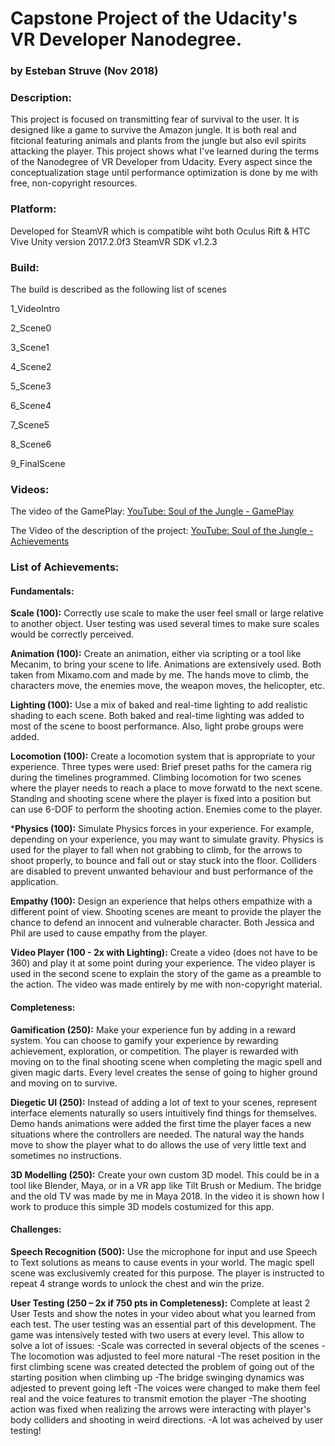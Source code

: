 # Capstone Project of the Udacity's VR Developer Nanodegree.
### by Esteban Struve (Nov 2018)

### Description:
This project is focused on transmitting fear of survival to the user. It is designed like a game to survive the Amazon jungle. It is both real and fitcional featuring animals and plants
from the jungle but also evil spirits attacking the player. This project shows what I've learned during the terms of the Nanodegree of VR Developer from Udacity. Every aspect since the 
conceptualization stage until performance optimization is done by me with free, non-copyright resources.

### Platform: 
Developed for SteamVR which is compatible wiht both Oculus Rift & HTC Vive
Unity version 2017.2.0f3
SteamVR SDK v1.2.3

### Build: 
The build is described as the following list of scenes

1_VideoIntro

2_Scene0

3_Scene1

4_Scene2

5_Scene3

6_Scene4

7_Scene5

8_Scene6

9_FinalScene


### Videos: 

The video of the GamePlay:
[YouTube: Soul of the Jungle - GamePlay](https://youtu.be/9BYCLTteVAM)

The Video of the description of the project:
[YouTube: Soul of the Jungle - Achievements](https://youtu.be/dUVt2ze7s6c)

### List of Achievements:
#### Fundamentals:
**Scale (100):** Correctly use scale to make the user feel small or large relative to another object.
User testing was used several times to make sure scales would be correctly perceived.

**Animation (100):** Create an animation, either via scripting or a tool like Mecanim, to bring your scene to life.
Animations are extensively used. Both taken from Mixamo.com and made by me. The hands move to climb, the characters move, the enemies move, the weapon moves, the helicopter, etc.

**Lighting (100):** Use a mix of baked and real-time lighting to add realistic shading to each scene.
Both baked and real-time lighting was added to most of the scene to boost performance. Also, light probe groups were added.

**Locomotion (100):** Create a locomotion system that is appropriate to your experience.
Three types were used:
Brief preset paths for the camera rig during the timelines programmed.
Climbing locomotion for two scenes where the player needs to reach a place to move forwatd to the next scene.
Standing and shooting scene where the player is fixed into a position but can use 6-DOF to perform the shooting action. Enemies come to the player.

***Physics (100):** Simulate Physics forces in your experience. For example, depending on your experience, you may want to simulate gravity.
Physics is used for the player to fall when not grabbing to climb, for the arrows to shoot properly, to bounce and fall out or stay stuck into the floor.
Colliders are disabled to prevent unwanted behaviour and bust performance of the application.

**Empathy (100):** Design an experience that helps others empathize with a different point of view.
Shooting scenes are meant to provide the player the chance to defend an innocent and vulnerable character. Both Jessica and Phil are used to cause empathy from the player.

**Video Player (100 - 2x with Lighting):** Create a video (does not have to be 360) and play it at some point during your experience.
The video player is used in the second scene to explain the story of the game as a preamble to the action. The video was made entirely by me with non-copyright material.

#### Completeness:
**Gamification (250):** Make your experience fun by adding in a reward system. You can choose to gamify your experience by rewarding achievement, exploration, or competition.
The player is rewarded with moving on to the final shooting scene when completing the magic spell and given magic darts. 
Every level creates the sense of going to higher ground and moving on to survive.

**Diegetic UI (250):** Instead of adding a lot of text to your scenes, represent interface elements naturally so users intuitively find things for themselves.
Demo hands animations were added the first time the player faces a new situations where the controllers are needed.
The natural way the hands move to show the player what to do allows the use of very little text and sometimes no instructions.

**3D Modelling (250):** Create your own custom 3D model. This could be in a tool like Blender, Maya, or in a VR app like Tilt Brush or Medium.
The bridge and the old TV was made by me in Maya 2018. In the video it is shown how I work to produce this simple 3D models costumized for this app.

#### Challenges:
**Speech Recognition (500):** Use the microphone for input and use Speech to Text solutions as means to cause events in your world.
The magic spell scene was exclusivemly created for this purpose. The player is instructed to repeat 4 strange words to unlock the chest and win the prize.

**User Testing (250 – 2x if 750 pts in Completeness):** Complete at least 2 User Tests and show the notes in your video about what you learned from each test. 
The user testing was an essential part of this development. The game was intensively tested with two users at every level.
This allow to solve a lot of issues:
-Scale was corrected in several objects of the scenes
-The locomotion was adjusted to feel more natural
-The reset position in the first climbing scene was created detected the problem of going out of the starting position when climbing up
-The bridge swinging dynamics was adjested to prevent going left
-The voices were changed to make them feel real and the voice features to transmit emotion the player
-The shooting action was fixed when realizing the arrows were interacting with player's body colliders and shooting in weird directions.
-A lot was acheived by user testing!
